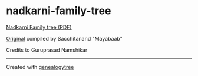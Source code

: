 # nadkarni-family-tree

[Nadkarni Family tree (PDF)](https://raw.githubusercontent.com/viren-nadkarni/nadkarni-family-tree/master/nadkarni.pdf)

[Original](original.png) compiled by Sacchitanand "Mayabaab"

Credits to Guruprasad Namshikar

---

Created with [genealogytree](https://www.ctan.org/tex-archive/macros/latex/contrib/genealogytree)
